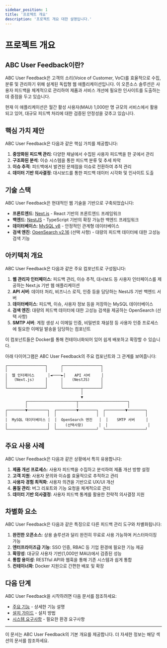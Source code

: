 ```yaml
---
sidebar_position: 1
title: '프로젝트 개요'
description: '프로젝트 개요 대한 설명입니다.'
---
```


# 프로젝트 개요

## ABC User Feedback이란?

ABC User Feedback은 고객의 소리(Voice of Customer, VoC)를 효율적으로 수집, 분류 및 관리하기 위해 설계된 독립형 웹 애플리케이션입니다. 이 오픈소스 솔루션은 사용자 피드백을 체계적으로 관리하여 제품과 서비스 개선에 필요한 인사이트를 도출하는 데 중점을 두고 있습니다.

현재 이 애플리케이션은 월간 활성 사용자(MAU) 1,000만 명 규모의 서비스에서 활용되고 있어, 대규모 피드백 처리에 대한 검증된 안정성을 갖추고 있습니다.

## 핵심 가치 제안

ABC User Feedback은 다음과 같은 핵심 가치를 제공합니다:

1. **중앙화된 피드백 관리**: 다양한 채널에서 수집된 사용자 피드백을 한 곳에서 관리
2. **구조화된 분석**: 이슈 시스템을 통한 피드백 분류 및 추세 파악
3. **이슈 추적**: 피드백에서 발견된 문제점을 이슈로 전환하여 추적 관리
4. **데이터 기반 의사결정**: 대시보드를 통한 피드백 데이터 시각화 및 인사이트 도출

## 기술 스택

ABC User Feedback은 현대적인 웹 기술을 기반으로 구축되었습니다:

- **프론트엔드**: [Next.js](https://nextjs.org/) - React 기반의 프론트엔드 프레임워크
- **백엔드**: [NestJS](https://nestjs.com/) - TypeScript 기반의 확장 가능한 백엔드 프레임워크
- **데이터베이스**: [MySQL v8](https://www.mysql.com/) - 안정적인 관계형 데이터베이스
- **검색 엔진**: [OpenSearch v2.16](https://opensearch.org/) (선택 사항) - 대량의 피드백 데이터에 대한 고성능 검색 기능

## 아키텍처 개요

ABC User Feedback은 다음과 같은 주요 컴포넌트로 구성됩니다:

1. **웹 관리자 인터페이스**: 피드백 관리, 이슈 추적, 대시보드 등 사용자 인터페이스를 제공하는 Next.js 기반 웹 애플리케이션
2. **API 서버**: 데이터 처리, 비즈니스 로직, 인증 등을 담당하는 NestJS 기반 백엔드 서버
3. **데이터베이스**: 피드백, 이슈, 사용자 정보 등을 저장하는 MySQL 데이터베이스
4. **검색 엔진**: 대량의 피드백 데이터에 대한 고성능 검색을 제공하는 OpenSearch (선택 사항)
5. **SMTP 서버**: 계정 생성 시 이메일 인증, 비밀번호 재설정 등 사용자 인증 프로세스에 필요한 이메일 발송을 담당하는 컴포넌트

이 컴포넌트들은 Docker를 통해 컨테이너화되어 있어 쉽게 배포하고 확장할 수 있습니다.

아래 다이어그램은 ABC User Feedback의 주요 컴포넌트와 그 관계를 보여줍니다:

```
┌─────────────────┐      ┌─────────────────┐
│                 │      │                 │
│  웹 인터페이스      │◄────►│    API 서버     │
│   (Next.js)     │      │    (NestJS)     │
│                 │      │                 │
└─────────────────┘      └────────┬────────┘
                                  │
                                  ▼
         ┌──────────────────────┬──────────────────────┐
         │                      │                      │
┌────────▼─────────┐  ┌─────────▼────────┐  ┌─────────▼────────┐
│                  │  │                  │  │                  │
│  MySQL 데이터베이스 │  │  OpenSearch 엔진   │  │    SMTP 서버     │
│                  │  │    (선택사항)       │  │                  │
└──────────────────┘  └──────────────────┘  └──────────────────┘
```

## 주요 사용 사례

ABC User Feedback은 다음과 같은 상황에서 특히 유용합니다:

1. **제품 개선 프로세스**: 사용자 피드백을 수집하고 분석하여 제품 개선 방향 설정
2. **고객 지원**: 사용자 문의와 이슈를 효율적으로 추적하고 관리
3. **사용자 경험 최적화**: 사용자 의견을 기반으로 UX/UI 개선
4. **품질 관리**: 버그 리포트와 기능 요청을 체계적으로 관리
5. **데이터 기반 의사결정**: 사용자 피드백 통계를 활용한 전략적 의사결정 지원

## 차별화 요소

ABC User Feedback은 다음과 같은 특징으로 다른 피드백 관리 도구와 차별화됩니다:

1. **완전한 오픈소스**: 상용 솔루션과 달리 완전히 무료로 사용 가능하며 커스터마이징 가능
2. **엔터프라이즈급 기능**: SSO 인증, RBAC 등 기업 환경에 필요한 기능 제공
3. **확장성**: 대규모 사용자 기반(1,000만 MAU)에서 검증된 성능
4. **통합 용이성**: RESTful API와 웹훅을 통해 기존 시스템과 쉽게 통합
5. **컨테이너화**: Docker 지원으로 간편한 배포 및 확장

## 다음 단계

ABC User Feedback을 시작하려면 다음 문서를 참조하세요:

- [주요 기능](./02-key-features.md) - 상세한 기능 설명
- [설치 가이드](/docs/category/설치-가이드) - 설치 방법
- [시스템 요구사항](../02-getting-started/01-system-requirements.md) - 필요한 환경 요구사항

---

이 문서는 ABC User Feedback의 기본 개요를 제공합니다. 더 자세한 정보는 해당 섹션의 문서를 참조하세요.
